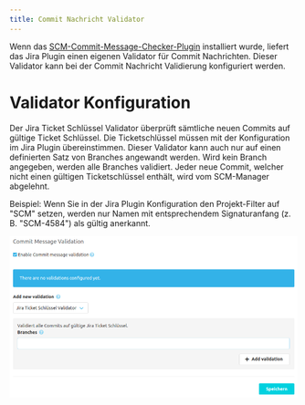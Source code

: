 ```yaml
---
title: Commit Nachricht Validator
---
```

Wenn das [SCM-Commit-Message-Checker-Plugin](https://scm-manager.org/plugins/scm-commit-message-checker-plugin/) installiert wurde, 
liefert das Jira Plugin einen eigenen Validator für Commit Nachrichten. Dieser Validator kann bei der Commit Nachricht Validierung konfiguriert werden.

# Validator Konfiguration
Der Jira Ticket Schlüssel Validator überprüft sämtliche neuen Commits auf gültige Ticket Schlüssel. 
Die Ticketschlüssel müssen mit der Konfiguration im Jira Plugin übereinstimmen.
Dieser Validator kann auch nur auf einen definierten Satz von Branches angewandt werden. Wird kein Branch angegeben, werden alle Branches validiert.
Jeder neue Commit, welcher nicht einen gültigen Ticketschlüssel enthält, wird vom SCM-Manager abgelehnt.

Beispiel: Wenn Sie in der Jira Plugin Konfiguration den Projekt-Filter auf "SCM" setzen, werden nur
Namen mit entsprechendem Signaturanfang (z. B. "SCM-4584") als gültig anerkannt.

![Issue Key Validator](assets/validator.png)
